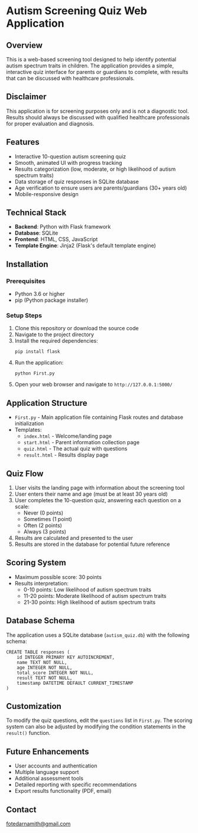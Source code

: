 # Autism Screening Quiz Web Application

## Overview
This is a web-based screening tool designed to help identify potential autism spectrum traits in children. The application provides a simple, interactive quiz interface for parents or guardians to complete, with results that can be discussed with healthcare professionals.

## Disclaimer
This application is for screening purposes only and is not a diagnostic tool. Results should always be discussed with qualified healthcare professionals for proper evaluation and diagnosis.

## Features
- Interactive 10-question autism screening quiz
- Smooth, animated UI with progress tracking
- Results categorization (low, moderate, or high likelihood of autism spectrum traits)
- Data storage of quiz responses in SQLite database
- Age verification to ensure users are parents/guardians (30+ years old)
- Mobile-responsive design

## Technical Stack
- **Backend**: Python with Flask framework
- **Database**: SQLite
- **Frontend**: HTML, CSS, JavaScript
- **Template Engine**: Jinja2 (Flask's default template engine)

## Installation

### Prerequisites
- Python 3.6 or higher
- pip (Python package installer)

### Setup Steps
1. Clone this repository or download the source code
2. Navigate to the project directory
3. Install the required dependencies:
   ```
   pip install flask
   ```
4. Run the application:
   ```
   python First.py
   ```
5. Open your web browser and navigate to `http://127.0.0.1:5000/`

## Application Structure
- `First.py` - Main application file containing Flask routes and database initialization
- Templates:
  - `index.html` - Welcome/landing page
  - `start.html` - Parent information collection page
  - `quiz.html` - The actual quiz with questions
  - `result.html` - Results display page

## Quiz Flow
1. User visits the landing page with information about the screening tool
2. User enters their name and age (must be at least 30 years old)
3. User completes the 10-question quiz, answering each question on a scale:
   - Never (0 points)
   - Sometimes (1 point)
   - Often (2 points)
   - Always (3 points)
4. Results are calculated and presented to the user
5. Results are stored in the database for potential future reference

## Scoring System
- Maximum possible score: 30 points
- Results interpretation:
  - 0-10 points: Low likelihood of autism spectrum traits
  - 11-20 points: Moderate likelihood of autism spectrum traits
  - 21-30 points: High likelihood of autism spectrum traits

## Database Schema
The application uses a SQLite database (`autism_quiz.db`) with the following schema:
```
CREATE TABLE responses (
    id INTEGER PRIMARY KEY AUTOINCREMENT,
    name TEXT NOT NULL,
    age INTEGER NOT NULL,
    total_score INTEGER NOT NULL,
    result TEXT NOT NULL,
    timestamp DATETIME DEFAULT CURRENT_TIMESTAMP
)
```

## Customization
To modify the quiz questions, edit the `questions` list in `First.py`. The scoring system can also be adjusted by modifying the condition statements in the `result()` function.

## Future Enhancements
- User accounts and authentication
- Multiple language support
- Additional assessment tools
- Detailed reporting with specific recommendations
- Export results functionality (PDF, email)


## Contact
fotedarnamith@gmail.com
